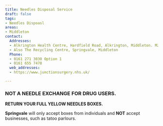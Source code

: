 ```yaml
---
title: Needles Disposal Service
draft: false
tags:
- Needles Dispoasl
areas:
- Middleton
contact:
  Addresses:
  - Alkrington Health Centre, Hardfield Road, Alkrington, Middleton. M24 1PQ
  - Also The Recycling Centre, Springvale, Middleton
  Phone:
  - 0161 271 3030 Option 1
  - 0161 655 7478
  web_addresses:
  - https://www.junctionsurgery.nhs.uk/

---
```


### NOT A NEEDLE EXCHANGE FOR DRUG USERS.  

**RETURN YOUR FULL YELLOW NEEDLES BOXES.**  

**Springvale** will only accept boxes from individuals
 and  **NOT** accept businesses, such as tatoo 
 parlours.
 
